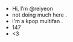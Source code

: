 -  Hi, I’m @reiyeon
-  not doing much here .
-  i'm a kpop multifan . 
-  147 
-  <3

<!---
reiyeon/reiyeon is a ✨ special ✨ repository because its `README.md` (this file) appears on your GitHub profile.
You can click the Preview link to take a look at your changes.
--->

